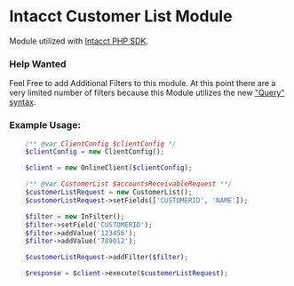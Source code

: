 Intacct Customer List Module
=============================

Module utilized with [Intacct PHP SDK](https://developer.intacct.com/tools/sdk-php/).

### Help Wanted

Feel Free to add Additional Filters to this module.  At this point there are a very limited number of filters because this Module utilizes the new ["Query" syntax](https://developer.intacct.com/web-services/queries/#advantages-of-query).

### Example Usage:

```php
    /** @var ClientConfig $clientConfig */
    $clientConfig = new ClientConfig();

    $client = new OnlineClient($clientConfig);

    /** @var CustomerList $accountsReceivableRequest **/
    $customerListRequest = new CustomerList();
    $customerListRequest->setFields(['CUSTOMERID', 'NAME']);

    $filter = new InFilter();
    $filter->setField('CUSTOMERID');
    $filter->addValue('123456');
    $filter->addValue('789012');

    $customerListRequest->addFilter($filter);

    $response = $client->execute($customerListRequest);
```
